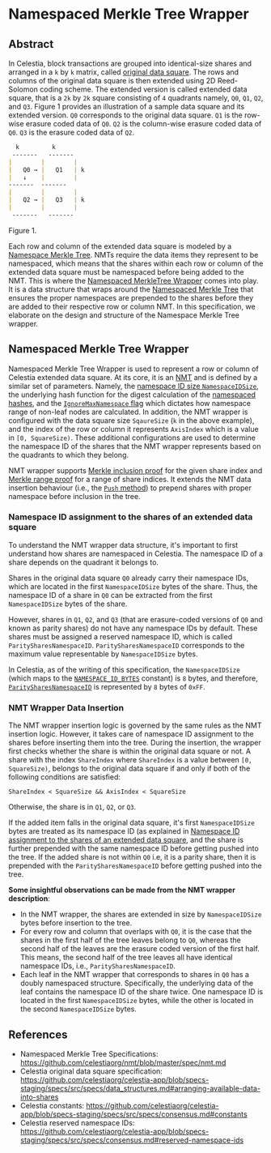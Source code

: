 # Namespaced Merkle Tree Wrapper
## Abstract
In Celestia, block transactions are grouped into identical-size shares and arranged in a `k` by `k` matrix, called [original data square](https://github.com/celestiaorg/celestia-app/blob/specs-staging/specs/src/specs/data_structures.md#arranging-available-data-into-shares).
The rows and columns of the original data square is then extended using 2D Reed-Solomon coding scheme.
The extended version is called extended data square, that is a `2k` by `2k` square consisting of `4` quadrants namely, `Q0`, `Q1`, `Q2`, and `Q3`.
Figure 1 provides an illustration of a sample data square and its extended version.
`Q0` corresponds to the original data square.
`Q1` is the row-wise erasure coded data of `Q0`.
`Q2` is the column-wise erasure coded data of `Q0`.
`Q3` is the erasure coded data of `Q2`.
```markdown
  k         k
 -------   -------
|        |        |
|   Q0 → |   Q1   | k
|   ↓    |        |
-------  -------
|        |        |
|   Q2 → |   Q3   | k
|        |        |
 -------   -------
```
Figure 1.

Each row and column of the extended data square is modeled by a [Namespace Merkle Tree](https://github.com/celestiaorg/nmt/blob/master/spec/nmt.md).
NMTs require the data items they represent to be namespaced, which means that the shares within each row or column of the extended data square must be namespaced before being added to the NMT.
This is where the [Namespaced MerkleTree Wrapper](https://github.com/celestiaorg/celestia-app/blob/main/pkg/wrapper/nmt_wrapper.go)  comes into play.
It is a data structure that wraps around the [Namespaced Merkle Tree](https://github.com/celestiaorg/nmt/blob/master/spec/nmt.md) that ensures the proper namespaces are prepended to the shares  before they are added to their respective row or column NMT.
In this specification, we elaborate on the design and structure of the Namespace Merkle Tree wrapper.



## Namespaced Merkle Tree Wrapper
Namespaced Merkle Tree Wrapper is used to represent a row or column of Celestia extended data square.
At its core, it is an [NMT](https://github.com/celestiaorg/nmt/blob/master/spec/nmt.md) and is defined by a similar set of parameters.
Namely, the [namespace ID size `NamespaceIDSize`](https://github.com/celestiaorg/nmt/blob/master/spec/nmt.md#nmt-data-structure), 
the underlying hash function for the digest calculation of the [namespaced hashes](https://github.com/celestiaorg/nmt/blob/master/spec/nmt.md#namespaced-hash), 
and the [`IgnoreMaxNamespace` flag](https://github.com/celestiaorg/nmt/blob/master/spec/nmt.md#ignore-max-namespace) which dictates how namespace range of non-leaf nodes are calculated.
In addition, the NMT wrapper is configured with the data square size `SqaureSize` (`k` in the above example), and the index of the row or column it represents `AxisIndex` which is a value in `[0, SquareSize)`.
These additional configurations are used to determine the namespace ID of the shares that the NMT wrapper represents based on the quadrants to which they belong.

NMT wrapper supports [Merkle inclusion proof](#link-to-the-nmt-spec-for-the-inclusion-proof) for the given share index and [Merkle range proof](#link-to-the-nmt-spec-for-the-range-proof) for a range of share indices.
It extends the NMT data insertion behaviour (i.e., the [`Push` method](https://github.com/celestiaorg/nmt/blob/master/spec/nmt.md#add-leaves)) to prepend shares with proper namespace before inclusion in the tree.

### Namespace ID assignment to the shares of an extended data square
To understand the NMT wrapper data structure, it's important to first understand how shares are namespaced in Celestia.
The namespace ID of a share depends on the quadrant it belongs to.

Shares in the original data square `Q0` already carry their namespace IDs, which are located in the first `NamespaceIDSize` bytes of the share. 
Thus, the namespace ID of a share in `Q0` can be extracted from the first `NamespaceIDSize` bytes of the share.

However, shares in `Q1`, `Q2`, and `Q3` (that are erasure-coded versions of `Q0` and known as parity shares) do not have any namespace IDs by default. 
These shares must be assigned a reserved namespace ID, which is called `ParitySharesNamespaceID`.
`ParitySharesNamespaceID` corresponds to the maximum value representable by `NamespaceIDSize` bytes.

In Celestia, as of the writing of this specification, the `NamespaceIDSize` (which maps to the [`NAMESPACE_ID_BYTES`](https://github.com/celestiaorg/celestia-app/blob/specs-staging/specs/src/specs/consensus.md#constants) constant) is `8` bytes, and therefore, [`ParitySharesNamespaceID`](https://github.com/celestiaorg/celestia-app/blob/specs-staging/specs/src/specs/consensus.md#reserved-namespace-ids)  is represented by `8` bytes of `0xFF`.


### NMT Wrapper Data Insertion
The NMT wrapper insertion logic is governed by the same rules as the NMT insertion logic.
However, it takes care of namespace ID assignment to the shares before inserting them into the tree.
During the insertion, the wrapper first checks whether the share is within the original data square or not.
A share with the index `ShareIndex` where `ShareIndex` is a value between `[0, SquareSize)`, belongs to the original data square if and only if both of the following conditions are satisfied:
```
ShareIndex < SquareSize && AxisIndex < SquareSize
```
Otherwise, the share is in `Q1`, `Q2`, or `Q3`.

If the added item falls in the original data square, it's first `NamespaceIDSize` bytes are treated as its namespace ID (as explained in [Namespace ID assignment to the shares of an extended data square](#namespace-id-assignment-to-the-shares-of-an-extended-data-square), and the share is further prepended with the same namespace ID before getting pushed into the tree.
If the added share is not within `Q0` i.e, it is a parity share, then it is prepended with the `ParitySharesNamespaceID` before getting pushed into the tree.


**Some insightful observations can be made from the NMT wrapper description**:
- In the NMT wrapper, the shares are extended in size by `NamespaceIDSize` bytes before insertion to the tree. 
- For every row and column that overlaps with `Q0`, it is the case that the shares in the first half of the tree leaves  belong to `Q0`, whereas the second half of the leaves are the erasure coded version of the first half.
 This means, the second half of the tree leaves all have identical namespace IDs, i.e., `ParitySharesNamespaceID`.
- Each leaf in the NMT wrapper that corresponds to shares in `Q0` has a doubly namespaced structure. 
Specifically, the underlying data of the leaf contains the namespace ID of the share twice. 
One namespace ID is located in the first `NamespaceIDSize` bytes, while the other is located in the second `NamespaceIDSize` bytes.

## References
- Namespaced Merkle Tree Specifications: https://github.com/celestiaorg/nmt/blob/master/spec/nmt.md
- Celestia original data square specification: https://github.com/celestiaorg/celestia-app/blob/specs-staging/specs/src/specs/data_structures.md#arranging-available-data-into-shares
- Celestia constants: https://github.com/celestiaorg/celestia-app/blob/specs-staging/specs/src/specs/consensus.md#constants
- Celestia reserved namespace IDs: https://github.com/celestiaorg/celestia-app/blob/specs-staging/specs/src/specs/consensus.md#reserved-namespace-ids